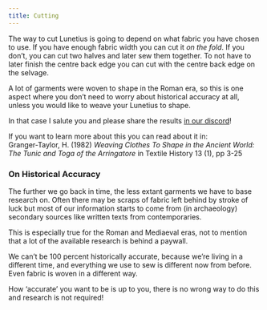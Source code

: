 ```yaml
---
title: Cutting 
---
```


The way to cut Lunetius is going to depend on what fabric you have chosen to use. If you have enough fabric width you can cut it _on the fold_. If you don’t, you can cut two halves and later sew them together. To not have to later finish the centre back edge you can cut with the centre back edge on the selvage.

A lot of garments were woven to shape in the Roman era, so this is one aspect where you don’t need to worry about historical accuracy at all, unless you would like to weave your Lunetius to shape.

<Comment by="Zee">In that case I salute you and please share the results [in our discord](https://discord.freesewing.org/)! </Comment>

If you want to learn more about this you can read about it in:  
Granger-Taylor, H. (1982) *Weaving Clothes To Shape in the Ancient World: The Tunic and Toga of the Arringatore* in Textile History 13 (1), pp 3-25

### On Historical Accuracy

  The further we go back in time, the less extant garments we have to base research on. Often there may be scraps of fabric left behind by stroke of luck but most of our information starts to come from (in archaeology) secondary sources like written texts from contemporaries.

This is especially true for the Roman and Mediaeval eras, not to mention that a lot of the available research is behind a paywall.

We can’t be 100 percent historically accurate, because we’re living in a different time, and everything we use to sew is different now from before. Even fabric is woven in a different way.

How ‘accurate’ you want to be is up to you, there is no wrong way to do this and research is not required!

